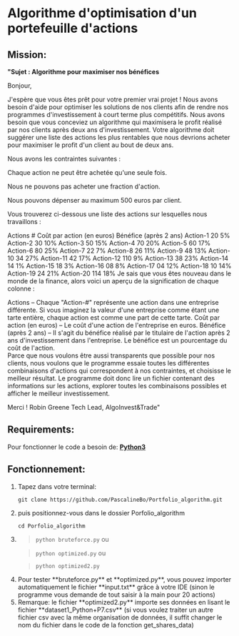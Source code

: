 # Algorithme d'optimisation d'un portefeuille d'actions
## Mission:
  **"Sujet : Algorithme pour maximiser nos bénéfices**

  Bonjour,

  J'espère que vous êtes prêt pour votre premier vrai projet ! Nous avons besoin d'aide pour optimiser les solutions de nos clients afin de rendre nos       programmes d'investissement à court terme plus compétitifs. Nous avons besoin que vous conceviez un algorithme qui maximisera le profit réalisé par nos clients après deux ans d'investissement. Votre algorithme doit suggérer une liste des actions les plus rentables que nous devrions acheter pour maximiser le profit d'un client au bout de deux ans.

  Nous avons les contraintes suivantes :

  Chaque action ne peut être achetée qu'une seule fois.

  Nous ne pouvons pas acheter une fraction d'action.

  Nous pouvons dépenser au maximum 500 euros par client.

  Vous trouverez ci-dessous une liste des actions sur lesquelles nous travaillons : 

  Actions #	Coût par action (en euros)	Bénéfice (après 2 ans)
  Action-1	20	5%
  Action-2	30	10%
  Action-3	50	15%
  Action-4	70	20%
  Action-5	60	17%
  Action-6	80	25%
  Action-7	22	7%
  Action-8	26	11%
  Action-9	48	13%
  Action-10	34	27%
  Action-11	42	17%
  Action-12	110	 9%
  Action-13	38	23%
  Action-14	14	1%
  Action-15	18	3%
  Action-16	08	8%
  Action-17	04	12%
  Action-18 	10	14%
  Action-19	24 	21%
  Action-20	114	18%
  Je sais que vous êtes nouveau dans le monde de la finance, alors voici un aperçu de la signification de chaque colonne : 

  Actions – Chaque "Action-#" représente une action dans une entreprise différente. Si vous imaginez la valeur d'une entreprise comme étant une tarte  entière, chaque action est comme une part de cette tarte. 
  Coût par action (en euros) – Le coût d'une action de l'entreprise en euros.
  Bénéfice (après 2 ans) – Il s'agit du bénéfice réalisé par le titulaire de l'action après 2 ans d'investissement dans l'entreprise. Le bénéfice est un pourcentage du coût de l'action.  
  Parce que nous voulons être aussi transparents que possible pour nos clients, nous voulons que le programme essaie toutes les différentes combinaisons d'actions qui correspondent à nos contraintes, et choisisse le meilleur résultat.  Le programme doit donc lire un fichier contenant des informations sur les actions, explorer toutes les combinaisons possibles et afficher le meilleur investissement.

 
  Merci ! 
  Robin Greene
  Tech Lead, AlgoInvest&Trade"

## Requirements:
 Pour fonctionner le code a besoin de: **[Python3](https://www.python.org/downloads/)**

## Fonctionnement:
<ol>
<li> Tapez dans votre terminal:

`git clone https://github.com/PascalineBo/Portfolio_algorithm.git`
</li>
<li>  puis positionnez-vous dans le dossier Porfolio_algorithm 
 
 `cd Porfolio_algorithm`
   </li> 
<li>
 
> `python bruteforce.py` ou 
 
> `python optimized.py` ou 
 
> `python optimized2.py`
 </li>
 <li> Pour tester **bruteforce.py** et **optimized.py**, vous pouvez importer automatiquement le fichier **input.txt** grâce à votre IDE (sinon le programme vous demande de tout saisir à la main pour 20 actions)
</li>
<li> Remarque: le fichier **optimized2.py** importe ses données en lisant le fichier **dataset1_Python+P7.csv**
  (si vous voulez traiter un autre fichier csv avec la même organisation de données, il suffit changer le nom du fichier dans le code de la fonction get_shares_data)</li>
